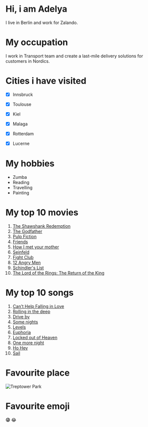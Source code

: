 # Hi, i am Adelya

I live in Berlin and work for Zalando.

# My occupation
I work in Transport team and create a last-mile delivery solutions for customers in Nordics.

# **Cities i have visited**

- [x] Innsbruck
- [x] Toulouse
- [x] Kiel
- [x] Malaga
- [x] Rotterdam
- [x] Lucerne


# My hobbies

- Zumba
- Reading
- Travelling
- Painting

# My top 10 movies

1. [The Shawshank Redemption](https://www.imdb.com/title/tt0111161/?pf_rd_m=A2FGELUUNOQJNL&pf_rd_p=1a264172-ae11-42e4-8ef7-7fed1973bb8f&pf_rd_r=8NVZ5XJJJF11KSBAE9J6&pf_rd_s=center-1&pf_rd_t=15506&pf_rd_i=top&ref_=chttp_tt_1)
1. [The Godfather](https://www.imdb.com/title/tt0068646/?pf_rd_m=A2FGELUUNOQJNL&pf_rd_p=1a264172-ae11-42e4-8ef7-7fed1973bb8f&pf_rd_r=8NVZ5XJJJF11KSBAE9J6&pf_rd_s=center-1&pf_rd_t=15506&pf_rd_i=top&ref_=chttp_tt_2)
1. [Pulp Fiction](https://www.imdb.com/title/tt0110912/?pf_rd_m=A2FGELUUNOQJNL&pf_rd_p=1a264172-ae11-42e4-8ef7-7fed1973bb8f&pf_rd_r=8NVZ5XJJJF11KSBAE9J6&pf_rd_s=center-1&pf_rd_t=15506&pf_rd_i=top&ref_=chttp_tt_8)
1. [Friends](https://www.imdb.com/title/tt0108778/?ref_=nv_sr_srsg_0)
1. [How I met your mother](https://www.imdb.com/title/tt0460649/?ref_=nv_sr_srsg_0)
1. [Seinfeld](https://www.imdb.com/title/tt0098904/?ref_=nv_sr_srsg_0)
1. [Fight Club](https://www.imdb.com/title/tt0137523/?pf_rd_m=A2FGELUUNOQJNL&pf_rd_p=1a264172-ae11-42e4-8ef7-7fed1973bb8f&pf_rd_r=8NVZ5XJJJF11KSBAE9J6&pf_rd_s=center-1&pf_rd_t=15506&pf_rd_i=top&ref_=chttp_tt_12)
1. [12 Angry Men](https://www.imdb.com/title/tt0050083/?pf_rd_m=A2FGELUUNOQJNL&pf_rd_p=1a264172-ae11-42e4-8ef7-7fed1973bb8f&pf_rd_r=8NVZ5XJJJF11KSBAE9J6&pf_rd_s=center-1&pf_rd_t=15506&pf_rd_i=top&ref_=chttp_tt_5)
1. [Schindler's List](https://www.imdb.com/title/tt0108052/?pf_rd_m=A2FGELUUNOQJNL&pf_rd_p=1a264172-ae11-42e4-8ef7-7fed1973bb8f&pf_rd_r=8NVZ5XJJJF11KSBAE9J6&pf_rd_s=center-1&pf_rd_t=15506&pf_rd_i=top&ref_=chttp_tt_6)
1. [The Lord of the Rings: The Return of the King](https://www.imdb.com/title/tt0167260/?pf_rd_m=A2FGELUUNOQJNL&pf_rd_p=1a264172-ae11-42e4-8ef7-7fed1973bb8f&pf_rd_r=8NVZ5XJJJF11KSBAE9J6&pf_rd_s=center-1&pf_rd_t=15506&pf_rd_i=top&ref_=chttp_tt_7)


# My top 10 songs

1. [Can't Help Falling in Love](https://open.spotify.com/track/44AyOl4qVkzS48vBsbNXaC)
1. [Rolling in the deep](https://open.spotify.com/track/7h8Ud480Fm4ReUVxgFF9ZX)
1. [Drive by](https://open.spotify.com/track/1wAXODAAL6hY64ZdhrnjBO)
1. [Some nights](https://open.spotify.com/track/67WTwafOMgegV6ABnBQxcE)
1. [Levels](https://open.spotify.com/track/0tDbl1SVkdSI4Efi0sA3A8)
1. [Euphoria](https://open.spotify.com/track/1xN7BpTAWnZkuSLOtRP6Qc)
1. [Locked out of Heaven](https://open.spotify.com/track/5PsMbxhgWpJMsouEfDTX6r)
1. [One more night](https://open.spotify.com/track/45kbpUIFmkS9Xla7hMXpzn)
1. [Ho Hey](https://open.spotify.com/track/1jdNcAD8Ir58RlsdGjJJdx)
1. [Sail](https://open.spotify.com/track/0G8SywgMLkEAtJwzUTxGXH)

# Favourite place

![Treptower Park](https://supermom-berlin.de/wp-content/uploads/2018/05/Berlin-mit-Kindern-Spree-Insel-der-Jugend-Treptower-Park.jpg)


# Favourite emoji
**😜**
 :joy:
<!-- ToDo  -->